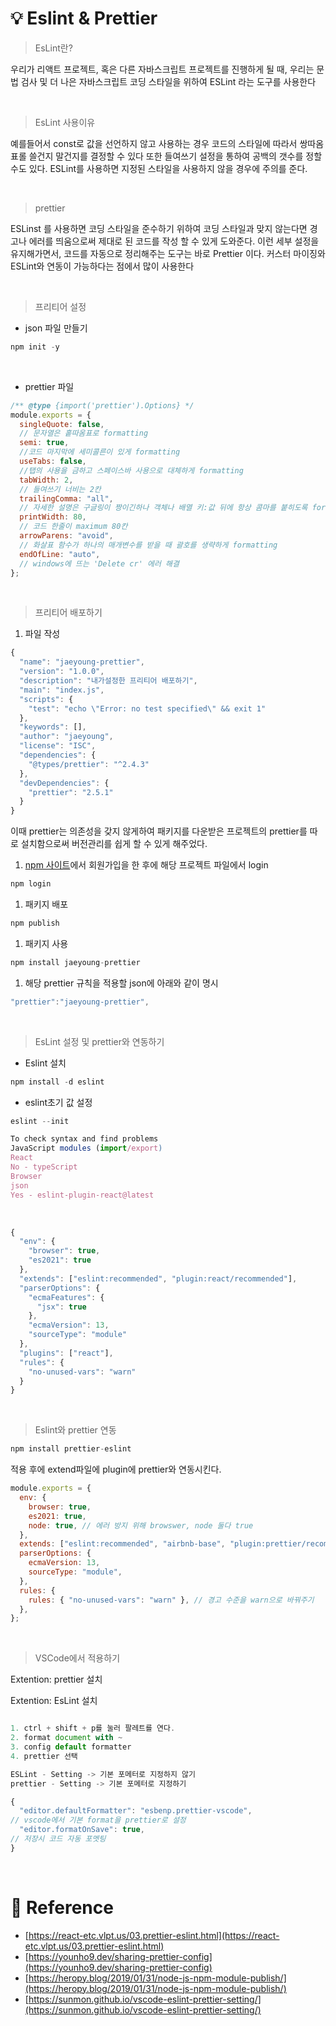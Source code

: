 # 💡 Eslint & Prettier

> EsLint란?

우리가 리액트 프로젝트, 혹은 다른 자바스크립트 프로젝트를 진행하게 될 때, 우리는 문법 검사 및 더 나은 자바스크립트 코딩 스타일을 위하여 ESLint 라는 도구를 사용한다

<br/>

> EsLint 사용이유

예를들어서 const로 값을 선언하지 않고 사용하는 경우 코드의 스타일에 따라서 쌍따옴표롤 쓸건지 말건지를 결정할 수 있다 또한 들여쓰기 설정을 통하여 공백의 갯수를 정할수도 있다. ESLint를 사용하면 지정된 스타일을 사용하지 않을 경우에 주의를 준다.

<br/>

> prettier

ESLinst 를 사용하면 코딩 스타일을 준수하기 위하여 코딩 스타일과 맞지 않는다면 경고나 에러를 띄움으로써 제대로 된 코드를 작성 할 수 있게 도와준다. 이런 세부 설정을 유지해가면서, 코드를 자동으로 정리해주는 도구는 바로 Prettier 이다. 커스터 마이징와 ESLint와 연동이 가능하다는 점에서 많이 사용한다

<br/>

> 프리티어 설정

- json 파일 만들기

```jsx
npm init -y
```

<br/>

- prettier 파일

```jsx
/** @type {import('prettier').Options} */
module.exports = {
  singleQuote: false,
  // 문자열은 홑따옴표로 formatting
  semi: true,
  //코드 마지막에 세미콜른이 있게 formatting
  useTabs: false,
  //탭의 사용을 금하고 스페이스바 사용으로 대체하게 formatting
  tabWidth: 2,
  // 들여쓰기 너비는 2칸
  trailingComma: "all",
  // 자세한 설명은 구글링이 짱이긴하나 객체나 배열 키:값 뒤에 항상 콤마를 붙히도록 formatting
  printWidth: 80,
  // 코드 한줄이 maximum 80칸
  arrowParens: "avoid",
  // 화살표 함수가 하나의 매개변수를 받을 때 괄호를 생략하게 formatting
  endOfLine: "auto",
  // windows에 뜨는 'Delete cr' 에러 해결
};
```

<br/>

> 프리티어 배포하기

1. 파일 작성

```jsx
{
  "name": "jaeyoung-prettier",
  "version": "1.0.0",
  "description": "내가설정한 프리티어 배포하기",
  "main": "index.js",
  "scripts": {
    "test": "echo \"Error: no test specified\" && exit 1"
  },
  "keywords": [],
  "author": "jaeyoung",
  "license": "ISC",
  "dependencies": {
    "@types/prettier": "^2.4.3"
  },
  "devDependencies": {
    "prettier": "2.5.1"
  }
}
```

이때 prettier는 의존성을 갖지 않게하여 패키지를 다운받은 프로젝트의 prettier를 따로 설치함으로써 버전관리를 쉽게 할 수 있게 해주었다.

1. [npm 사이트](https://www.npmjs.com/)에서 회원가입을 한 후에 해당 프로젝트 파일에서 login

```jsx
npm login
```

1. 패키지 배포

```jsx
npm publish
```

1. 패키지 사용

```jsx
npm install jaeyoung-prettier
```

1. 해당 prettier 규칙을 적용할 json에 아래와 같이 명시

```jsx
"prettier":"jaeyoung-prettier",
```

<br/>

> EsLint 설정 및 prettier와 연동하기

- Eslint 설치

```jsx
npm install -d eslint
```

- eslint초기 값 설정

```jsx
eslint --init
```

```jsx
To check syntax and find problems
JavaScript modules (import/export)
React
No - typeScript
Browser
json
Yes - eslint-plugin-react@latest
```

<br/>

```jsx
{
  "env": {
    "browser": true,
    "es2021": true
  },
  "extends": ["eslint:recommended", "plugin:react/recommended"],
  "parserOptions": {
    "ecmaFeatures": {
      "jsx": true
    },
    "ecmaVersion": 13,
    "sourceType": "module"
  },
  "plugins": ["react"],
  "rules": {
    "no-unused-vars": "warn"
  }
}
```

<br/>

> Eslint와 prettier 연동

```jsx
npm install prettier-eslint
```

적용 후에 extend파일에 plugin에 prettier와 연동시킨다.

```jsx
module.exports = {
  env: {
    browser: true,
    es2021: true,
    node: true, // 에러 방지 위해 browswer, node 둘다 true
  },
  extends: ["eslint:recommended", "airbnb-base", "plugin:prettier/recommended"],
  parserOptions: {
    ecmaVersion: 13,
    sourceType: "module",
  },
  rules: {
    rules: { "no-unused-vars": "warn" }, // 경고 수준을 warn으로 바꿔주기
  },
};
```

<br/>

> VSCode에서 적용하기

Extention: prettier 설치

Extention: EsLint 설치

```jsx

1. ctrl + shift + p를 눌러 팔레트를 연다.
2. format document with ~
3. config default formatter
4. prettier 선택

ESLint - Setting -> 기본 포메터로 지정하지 않기
prettier - Setting -> 기본 포메터로 지정하기

{
  "editor.defaultFormatter": "esbenp.prettier-vscode",
// vscode에서 기본 format을 prettier로 설정
  "editor.formatOnSave": true,
// 저장시 코드 자동 포멧팅
}
```

<br/>

# 🔗 Reference

- [https://react-etc.vlpt.us/03.prettier-eslint.html](https://react-etc.vlpt.us/03.prettier-eslint.html)
- [https://younho9.dev/sharing-prettier-config](https://younho9.dev/sharing-prettier-config)
- [https://heropy.blog/2019/01/31/node-js-npm-module-publish/](https://heropy.blog/2019/01/31/node-js-npm-module-publish/)
- [https://sunmon.github.io/vscode-eslint-prettier-setting/](https://sunmon.github.io/vscode-eslint-prettier-setting/)

